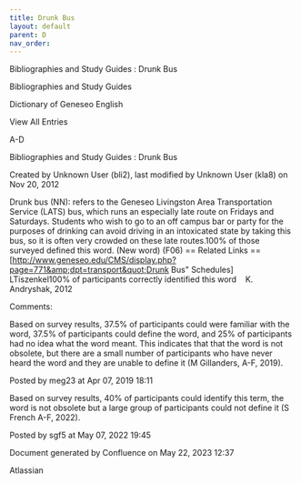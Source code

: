 ```yaml
---
title: Drunk Bus
layout: default
parent: D
nav_order:
---
```


Bibliographies and Study Guides : Drunk Bus

Bibliographies and Study Guides

Dictionary of Geneseo English

View All Entries

A-D

Bibliographies and Study Guides : Drunk Bus

Created by  Unknown User (bli2), last modified by  Unknown User (kla8) on Nov 20, 2012

Drunk bus (NN): refers to the Geneseo Livingston Area Transportation Service (LATS) bus, which runs an especially late route on Fridays and Saturdays. Students who wish to go to an off campus bar or party for the purposes of drinking can avoid driving in an intoxicated state by taking this bus, so it is often very crowded on these late routes.100% of those surveyed defined this word. (New word) (F06) == Related Links == [http://www.geneseo.edu/CMS/display.php?page=771&amp;dpt=transport&quot;Drunk Bus&quot; Schedules] LTiszenkel100% of participants correctly identified this word    K. Andryshak, 2012

Comments:

Based on survey results, 37.5% of participants could were familiar with the word, 37.5% of participants could define the word, and 25% of participants had no idea what the word meant. This indicates that that the word is not obsolete, but there are a small number of participants who have never heard the word and they are unable to define it (M Gillanders, A-F, 2019).

Posted by meg23 at Apr 07, 2019 18:11

Based on survey results, 40% of participants could identify this term, the word is not obsolete but a large group of participants could not define it (S French A-F, 2022).

Posted by sgf5 at May 07, 2022 19:45

Document generated by Confluence on May 22, 2023 12:37

Atlassian
